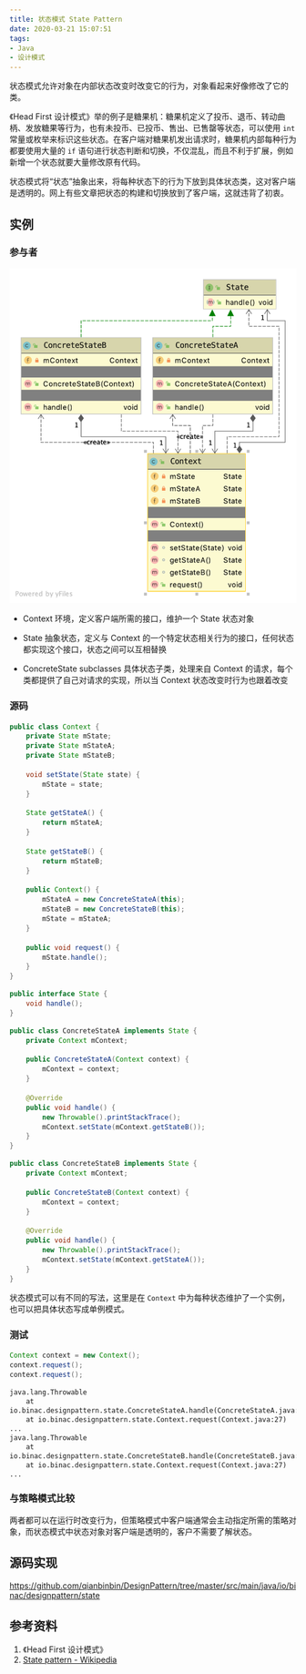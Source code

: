 ```yaml
---
title: 状态模式 State Pattern
date: 2020-03-21 15:07:51
tags:
- Java
- 设计模式
---
```


状态模式允许对象在内部状态改变时改变它的行为，对象看起来好像修改了它的类。

《Head First 设计模式》举的例子是糖果机：糖果机定义了投币、退币、转动曲柄、发放糖果等行为，也有未投币、已投币、售出、已售罄等状态，可以使用 `int` 常量或枚举来标识这些状态。在客户端对糖果机发出请求时，糖果机内部每种行为都要使用大量的 `if` 语句进行状态判断和切换，不仅混乱，而且不利于扩展，例如新增一个状态就要大量修改原有代码。

状态模式将“状态”抽象出来，将每种状态下的行为下放到具体状态类，这对客户端是透明的。网上有些文章把状态的构建和切换放到了客户端，这就违背了初衷。

## 实例

### 参与者

![](/images/state-pattern/state-pattern.png)

- Context
  环境，定义客户端所需的接口，维护一个 State 状态对象

- State
  抽象状态，定义与 Context 的一个特定状态相关行为的接口，任何状态都实现这个接口，状态之间可以互相替换

- ConcreteState subclasses
  具体状态子类，处理来自 Context 的请求，每个类都提供了自己对请求的实现，所以当 Context 状态改变时行为也跟着改变

### 源码

```java
public class Context {
    private State mState;
    private State mStateA;
    private State mStateB;

    void setState(State state) {
        mState = state;
    }

    State getStateA() {
        return mStateA;
    }

    State getStateB() {
        return mStateB;
    }

    public Context() {
        mStateA = new ConcreteStateA(this);
        mStateB = new ConcreteStateB(this);
        mState = mStateA;
    }

    public void request() {
        mState.handle();
    }
}
```

```java
public interface State {
    void handle();
}
```

```java
public class ConcreteStateA implements State {
    private Context mContext;

    public ConcreteStateA(Context context) {
        mContext = context;
    }

    @Override
    public void handle() {
        new Throwable().printStackTrace();
        mContext.setState(mContext.getStateB());
    }
}
```

```java
public class ConcreteStateB implements State {
    private Context mContext;

    public ConcreteStateB(Context context) {
        mContext = context;
    }

    @Override
    public void handle() {
        new Throwable().printStackTrace();
        mContext.setState(mContext.getStateA());
    }
}
```

状态模式可以有不同的写法，这里是在 `Context` 中为每种状态维护了一个实例，也可以把具体状态写成单例模式。

### 测试

```java
Context context = new Context();
context.request();
context.request();
```

```shell
java.lang.Throwable
	at io.binac.designpattern.state.ConcreteStateA.handle(ConcreteStateA.java:12)
	at io.binac.designpattern.state.Context.request(Context.java:27)
...
java.lang.Throwable
	at io.binac.designpattern.state.ConcreteStateB.handle(ConcreteStateB.java:12)
	at io.binac.designpattern.state.Context.request(Context.java:27)
...
```

### 与策略模式比较

两者都可以在运行时改变行为，但策略模式中客户端通常会主动指定所需的策略对象，而状态模式中状态对象对客户端是透明的，客户不需要了解状态。

## 源码实现

<https://github.com/qianbinbin/DesignPattern/tree/master/src/main/java/io/binac/designpattern/state>

## 参考资料

1. 《Head First 设计模式》
2. [State pattern - Wikipedia](https://en.wikipedia.org/wiki/State_pattern)
